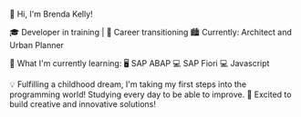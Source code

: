 👋 Hi, I'm Brenda Kelly!

🎓 Developer in training | 🚀 Career transitioning
🏙️ Currently: Architect and Urban Planner

🌱 What I'm currently learning:
🖥️ SAP ABAP
💻 SAP Fiori
💻 Javascript

💡 Fulfilling a childhood dream, I'm taking my first steps into the programming world! Studying every day to be able to improve.
🌟 Excited to build creative and innovative solutions!
